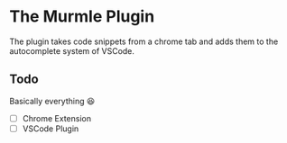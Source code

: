 # The Murmle Plugin

The plugin takes code snippets from a chrome tab and adds them to the autocomplete system of VSCode.

## Todo
Basically everything :laughing:

- [ ] Chrome Extension
- [ ] VSCode Plugin